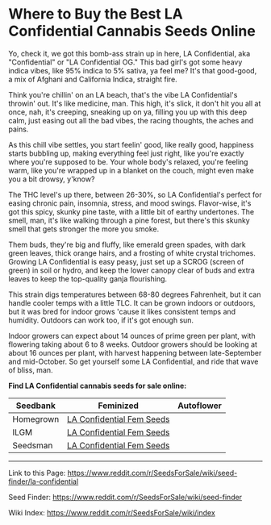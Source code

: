 # Where to Buy the Best LA Confidential Cannabis Seeds Online

Yo, check it, we got this bomb-ass strain up in here, LA Confidential, aka "Confidential" or "LA Confidential OG." This bad girl's got some heavy indica vibes, like 95% indica to 5% sativa, ya feel me? It's that good-good, a mix of Afghani and California Indica, straight fire.

Think you're chillin' on an LA beach, that's the vibe LA Confidential's throwin' out. It's like medicine, man. This high, it's slick, it don't hit you all at once, nah, it's creeping, sneaking up on ya, filling you up with this deep calm, just easing out all the bad vibes, the racing thoughts, the aches and pains.

As this chill vibe settles, you start feelin' good, like really good, happiness starts bubbling up, making everything feel just right, like you're exactly where you're supposed to be. Your whole body's relaxed, you're feeling warm, like you're wrapped up in a blanket on the couch, might even make you a bit drowsy, y'know?

The THC level's up there, between 26-30%, so LA Confidential's perfect for easing chronic pain, insomnia, stress, and mood swings. Flavor-wise, it's got this spicy, skunky pine taste, with a little bit of earthy undertones. The smell, man, it's like walking through a pine forest, but there's this skunky smell that gets stronger the more you smoke.

Them buds, they're big and fluffy, like emerald green spades, with dark green leaves, thick orange hairs, and a frosting of white crystal trichomes. Growing LA Confidential is easy peasy, just set up a SCROG (screen of green) in soil or hydro, and keep the lower canopy clear of buds and extra leaves to keep the top-quality ganja flourishing.

This strain digs temperatures between 68-80 degrees Fahrenheit, but it can handle cooler temps with a little TLC. It can be grown indoors or outdoors, but it was bred for indoor grows 'cause it likes consistent temps and humidity. Outdoors can work too, if it's got enough sun.

Indoor growers can expect about 14 ounces of prime green per plant, with flowering taking about 6 to 8 weeks. Outdoor growers should be looking at about 16 ounces per plant, with harvest happening between late-September and mid-October. So get yourself some LA Confidential, and ride that wave of bliss, man.

**Find LA Confidential cannabis seeds for sale online:**

| Seedbank  | Feminized | Autoflower |
|-----------|-----------|------------|
| Homegrown | [LA Confidential Fem Seeds](https://homegrowncannabisco.com/products/la-confidential-feminized-marijuana-seeds?a_aid=sale) |  |
| ILGM      | [LA Confidential Fem Seeds](https://ilgm.com/products/la-confidential-feminized-seeds?aff=2191) |  |
| Seedsman  | [LA Confidential Fem Seeds](https://www.seedsman.com/l-a-confidential-feminised-seeds?a_aid=56f632ea3916c) |  |

___

Link to this Page: https://www.reddit.com/r/SeedsForSale/wiki/seed-finder/la-confidential

Seed Finder: https://www.reddit.com/r/SeedsForSale/wiki/seed-finder

Wiki Index: https://www.reddit.com/r/SeedsForSale/wiki/index
